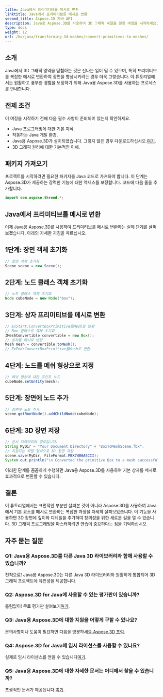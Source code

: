 ```yaml
---
title: Java에서 프리미티브를 메시로 변환
linktitle: Java에서 프리미티브를 메시로 변환
second_title: Aspose.3D 자바 API
description: Java용 Aspose.3D를 사용하여 3D 그래픽 숙달을 향한 여정을 시작하세요. 프리미티브를 매혹적인 메시로 손쉽게 변환합니다. 지금 코딩 경험을 향상해보세요!
type: docs
weight: 12
url: /ko/java/transforming-3d-meshes/convert-primitives-to-meshes/
---
```

## 소개
Java에서 3D 그래픽 영역을 탐험하는 것은 신나는 일이 될 수 있으며, 특히 프리미티브를 복잡한 메시로 변환하여 장면을 향상시키려는 경우 더욱 그렇습니다. 이 튜토리얼에서는 원활하고 풍부한 경험을 보장하기 위해 Java용 Aspose.3D를 사용하는 프로세스를 안내합니다.
## 전제 조건
이 여정을 시작하기 전에 다음 필수 사항이 준비되어 있는지 확인하세요.
- Java 프로그래밍에 대한 기본 지식.
- 작동하는 Java 개발 환경.
-  Java용 Aspose.3D가 설치되었습니다. 그렇지 않은 경우 다운로드하십시오.[여기](https://releases.aspose.com/3d/java/).
- 3D 그래픽 원리에 대한 기본적인 이해.
## 패키지 가져오기
프로젝트를 시작하려면 필요한 패키지를 Java 코드로 가져와야 합니다. 이 단계는 Aspose.3D가 제공하는 강력한 기능에 대한 액세스를 보장합니다. 코드에 다음 줄을 추가합니다.
```java
import com.aspose.threed.*;
```
## Java에서 프리미티브를 메시로 변환
이제 Java용 Aspose.3D를 사용하여 프리미티브를 메시로 변환하는 실제 단계를 살펴보겠습니다. 아래의 자세한 지침을 따르십시오.
## 1단계: 장면 객체 초기화
```java
// 장면 객체 초기화
Scene scene = new Scene();
```
## 2단계: 노드 클래스 객체 초기화
```java
// 노드 클래스 객체 초기화
Node cubeNode = new Node("box");
```
## 3단계: 상자 프리미티브를 메시로 변환
```java
// ExStart:ConvertBoxPrimitive를Mesh로 변환
// Box 클래스로 객체 초기화
IMeshConvertible convertible = new Box();
// 상자를 메시로 변환
Mesh mesh = convertible.toMesh();
// ExEnd:ConvertBoxPrimitive를Mesh로 변환
```
## 4단계: 노드를 메쉬 형상으로 지정
```java
// 메쉬 형상에 대한 포인트 노드
cubeNode.setEntity(mesh);
```
## 5단계: 장면에 노드 추가
```java
// 장면에 노드 추가
scene.getRootNode().addChildNode(cubeNode);
```
## 6단계: 3D 장면 저장
```java
// 문서 디렉터리의 경로입니다.
String MyDir = "Your Document Directory" + "BoxToMeshScene.fbx";
// 지원되는 파일 형식으로 3D 장면 저장
scene.save(MyDir, FileFormat.FBX7400ASCII);
System.out.println("\n Converted the primitive Box to a mesh successfully.\nFile saved at " + MyDir);
```
이러한 단계를 꼼꼼하게 수행하면 Java용 Aspose.3D를 사용하여 기본 상자를 메시로 효과적으로 변환할 수 있습니다.
## 결론
이 튜토리얼에서는 표면적인 부분만 살펴본 것이 아니라 Aspose.3D를 사용하여 Java에서 기본 요소를 메시로 변환하는 복잡한 과정을 자세히 살펴보았습니다. 이 기능을 사용하면 3D 장면에 깊이와 디테일을 추가하여 창의성을 위한 새로운 길을 열 수 있습니다. 3D 그래픽 프로그래밍을 마스터하려면 연습이 중요하다는 점을 기억하십시오.
## 자주 묻는 질문
### Q1: Java용 Aspose.3D를 다른 Java 3D 라이브러리와 함께 사용할 수 있습니까?
전적으로! Java용 Aspose.3D는 다른 Java 3D 라이브러리와 원활하게 통합되어 3D 그래픽 프로젝트에 유연성을 제공합니다.
### Q2: Aspose.3D for Java에 사용할 수 있는 평가판이 있습니까?
 틀림없이! 무료 평가판 살펴보기[여기](https://releases.aspose.com/).
### Q3: Java용 Aspose.3D에 대한 지원을 어떻게 구할 수 있나요?
 문의사항이나 도움이 필요하면 다음을 방문하세요.[Aspose.3D 포럼](https://forum.aspose.com/c/3d/18).
### Q4: Aspose.3D for Java에 임시 라이선스를 사용할 수 있나요?
 실제로 임시 라이센스를 얻을 수 있습니다[여기](https://purchase.aspose.com/temporary-license/).
### Q5: Java용 Aspose.3D에 대한 자세한 문서는 어디에서 찾을 수 있습니까?
 포괄적인 문서가 제공됩니다.[여기](https://reference.aspose.com/3d/java/).
